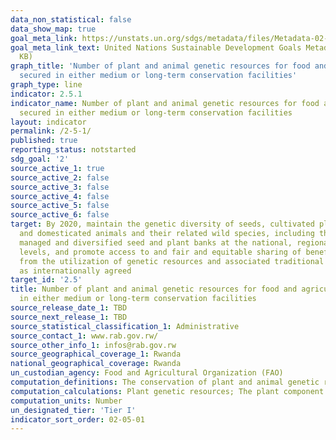 ```yaml
---
data_non_statistical: false
data_show_map: true
goal_meta_link: https://unstats.un.org/sdgs/metadata/files/Metadata-02-05-01.pdf
goal_meta_link_text: United Nations Sustainable Development Goals Metadata (PDF 334
  KB)
graph_title: 'Number of plant and animal genetic resources for food and agriculture
  secured in either medium or long-term conservation facilities'
graph_type: line
indicator: 2.5.1
indicator_name: Number of plant and animal genetic resources for food and agriculture
  secured in either medium or long-term conservation facilities
layout: indicator
permalink: /2-5-1/
published: true
reporting_status: notstarted
sdg_goal: '2'
source_active_1: true
source_active_2: false
source_active_3: false
source_active_4: false
source_active_5: false
source_active_6: false
target: By 2020, maintain the genetic diversity of seeds, cultivated plants and farmed
  and domesticated animals and their related wild species, including through soundly
  managed and diversified seed and plant banks at the national, regional and international
  levels, and promote access to and fair and equitable sharing of benefits arising
  from the utilization of genetic resources and associated traditional knowledge,
  as internationally agreed
target_id: '2.5'
title: Number of plant and animal genetic resources for food and agriculture secured
  in either medium or long-term conservation facilities
source_release_date_1: TBD
source_next_release_1: TBD
source_statistical_classification_1: Administrative
source_contact_1: www.rab.gov.rw/
source_other_info_1: infos@rab.gov.rw
source_geographical_coverage_1: Rwanda
national_geographical_coverage: Rwanda
un_custodian_agency: Food and Agricultural Organization (FAO)
computation_definitions: The conservation of plant and animal genetic resources for food and agriculture (GRFA) in medium or long-term conservation facilities (ex situ in genebanks) represents the most trusted means of conserving genetic resources worldwide. Plant and animal GRFA conserved in these facilities can be easily used in breeding programmes as well, even directly on-farm. The measure of trends in ex situ conserved materials provides an overall assessment of the extent to which we are managing to maintain and/or increase the total genetic diversity available for future use and thus protected from any permanent loss of genetic diversity which may occur in the natural habitat, i.e. in situ, or on-farm. The two components of the indicator, plant and animal GRFA, are separately counted. 
computation_calculations: Plant genetic resources; The plant component is calculated as the number of accessions of plant genetic resources secured in conservation facilities under medium or long-term conditions, where an ‘accession’ is defined as a distinct sample of seeds, planting materials or plants which is maintained in a genebank. Animal genetic resources; The animal component is calculated as the number of local breeds stored within a genebank collection with an amount of genetic material stored which is required to reconstitute the breed.
computation_units: Number
un_designated_tier: 'Tier I'
indicator_sort_order: 02-05-01
---
```

